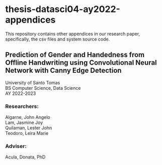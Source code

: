 # thesis-datasci04-ay2022-appendices
This repository contains other appendices in our research paper, specifically, the csv files and system source code.

## Prediction of Gender and Handedness from Offline Handwriting using Convolutional Neural Network with Canny Edge Detection <br>
University of Santo Tomas<br>
BS Computer Science, Data Science<br>
AY 2022-2023 <br>

### Researchers:<br>
Algarne, John Angelo<br>
Lam, Jasmine Joy<br>
Quilaman, Lester John<br>
Teodoro, Leira Marie<br>

### Adviser:<br>
Acula, Donata, PhD<br>

